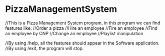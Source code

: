 # PizzaManagementSystem 
//This is a Pizza Management System program, in this program we can find features like:
//Order a pizza
//Hire an employee
//Fire an employee
//Find an employee by CNP
//Change an employee
//Playlist manipulation

//By using /help, all the features should appear in the Software application.
//By using /exit, the program will stop.
